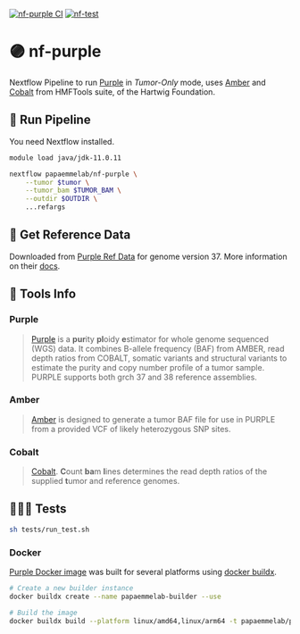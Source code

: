 [![nf-purple CI](https://github.com/papaemmelab/nf-purple/actions/workflows/ci.yml/badge.svg)](https://github.com/papaemmelab/nf-purple/actions/workflows/ci.yml)
[![nf-test](https://img.shields.io/badge/tested_with-nf--test-337ab7.svg)](https://github.com/askimed/nf-test)

# 🟣 nf-purple

Nextflow Pipeline to run [Purple](https://github.com/hartwigmedical/hmftools/blob/master/purple/README.md#tumor-only-mode) in *Tumor-Only* mode, uses [Amber](https://github.com/hartwigmedical/hmftools/tree/master/amber#tumor-only-mode) and [Cobalt](https://github.com/hartwigmedical/hmftools/tree/master/cobalt#tumor-only-mode) from HMFTools suite, of the Hartwig Foundation.

## 🚀 Run Pipeline

You need Nextflow installed.

```bash
module load java/jdk-11.0.11

nextflow papaemmelab/nf-purple \
    --tumor $tumor \
    --tumor_bam $TUMOR_BAM \
    --outdir $OUTDIR \
    ...refargs
```

## 🧬  Get Reference Data

Downloaded from [Purple Ref Data](https://console.cloud.google.com/storage/browser/hmf-public/HMFtools-Resources/dna_pipeline) for genome version 37.
More information on their [docs](https://github.com/hartwigmedical/hmftools/blob/master/purple/README.md).

## 📒 Tools Info

### Purple

>[Purple](https://github.com/hartwigmedical/hmftools/blob/master/purple/README.md) is a **pur**ity **pl**oidy **e**stimator for whole genome sequenced (WGS) data. It combines B-allele frequency (BAF) from AMBER, read depth ratios from COBALT, somatic variants and structural variants to estimate the purity and copy number profile of a tumor sample. PURPLE supports both grch 37 and 38 reference assemblies.

### Amber

>[Amber](https://github.com/hartwigmedical/hmftools/tree/master/amber) is designed to generate a tumor BAF file for use in PURPLE from a provided VCF of likely heterozygous SNP sites.

### Cobalt

>[Cobalt](https://github.com/hartwigmedical/hmftools/tree/master/cobalt). **C**ount **ba**m **l**ines determines the read depth ratios of the supplied **t**umor and reference genomes.

## 🕵🏻‍♂️ Tests

```bash
sh tests/run_test.sh
```

### Docker

[Purple Docker image](https://hub.docker.com/r/papaemmelab/purple) was built for several platforms using [docker buildx](https://docs.docker.com/buildx/working-with-buildx/).

```bash
# Create a new builder instance
docker buildx create --name papaemmelab-builder --use

# Build the image
docker buildx build --platform linux/amd64,linux/arm64 -t papaemmelab/purple:v0.1.0 . --push
```
